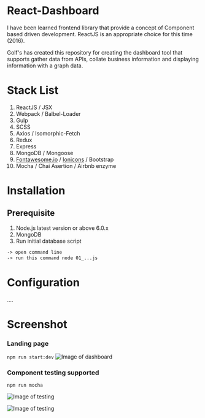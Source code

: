 # React-Dashboard
I have been learned frontend library that provide a concept of Component based driven development.
ReactJS is an appropriate choice for this time (2016).

Golf's has created this repository for creating the dashboard tool that supports gather data from APIs, collate business information and displaying information with a graph data.

# Stack List
1. ReactJS / JSX
2. Webpack / Balbel-Loader
3. Gulp
4. SCSS
5. Axios / Isomorphic-Fetch
6. Redux
7. Express
8. MongoDB / Mongoose
9. [Fontawesome.io](http://fontawesome.io/) / [Ionicons](http://ionicons.com/) / Bootstrap
10. Mocha / Chai Asertion / Airbnb enzyme

# Installation
## Prerequisite
1. Node.js latest version or above 6.0.x
2. MongoDB
3. Run initial database script
```xml
-> open command line
-> run this command node 01_...js
```

# Configuration
....

# Screenshot

### Landing page
`npm run start:dev`
![Image of dashboard](https://raw.githubusercontent.com/iamgoangle/react-dashboard/master/public/git/screenshot-01.png)

### Component testing supported
`npm run mocha`

![Image of testing](https://raw.githubusercontent.com/iamgoangle/react-dashboard/edefce1a528b0b0d3c0e163bdedd1555e76d8486/public/git/screenshot-02.png)

![Image of testing](https://raw.githubusercontent.com/iamgoangle/react-dashboard/e9c98163b49cd86477f71d71da48f51225b04692/public/git/screenshot-03.png)
